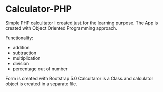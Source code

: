 # Calculator-PHP
Simple PHP calcultator I created just for the learning purpose.
The App is created with Object Oriented Programming approach.

Functionality:
- addition
- subtraction
- multiplication
- division
- percentage out of number

Form is created with Bootstrap 5.0
Calcultaror is a Class and calculator object is created in a separate file.